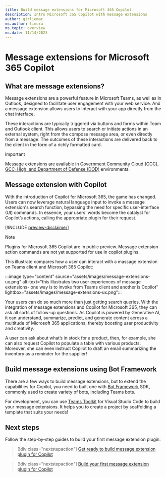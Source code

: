 ```yaml
---
title: Build message extensions for Microsoft 365 Copilot
description: Intro Microsoft 365 Copilot with message extensions
author: girliemac
ms.author: timura
ms.topic: overview
ms.date: 11/14/2023
---
```


# Message extensions for Microsoft 365 Copilot

## What are message extensions?

Message extensions are a powerful feature in Microsoft Teams, as well as in Outlook, designed to facilitate user engagement with your web service. And a message extension allows users to interact with your app directly from the chat interface.

These interactions are typically triggered via buttons and forms within Team and Outlook client. This allows users to search or initiate actions in an external system, right from the compose message area, or even directly from a message. The outcomes of these interactions are delivered back to the client in the form of a richly formatted card.

> [!IMPORTANT]
> Message extensions are available in [Government Community Cloud (GCC), GCC-High, and Department of Defense (DOD)](/microsoftteams/platform/concepts/app-fundamentals-overview.md#government-community-cloud?context=/microsoft-365-copilot/extensibility/context) environments.

## Message extension with Copilot

With the introduction of Copilot for Microsoft 365, the game has changed. Users can now leverage natural language input to invoke a message extension's search function, bypassing the need for specific user-interface (UI) commands. In essence, your users’ words become the catalyst for Copilot’s actions, calling the appropriate plugin for their request.

[!INCLUDE [preview-disclaimer](includes/preview-disclaimer.md)]

> [!NOTE]
> Plugins for Microsoft 365 Copilot are in public preview. Message extension action commands are not yet supported for use in copilot plugins.

This illustrate compares how a user can interact with a massage extension on Teams client and Microsoft 365 Copilot:

:::image type="content" source="assets/images/message-extensions-ux.png" alt-text="this illustrates two user experiences of message extensions- one way is to invoke from Teams client and another is Copilot" lightbox="assets/images/message-extensions-ux.png":::

Your users can do so much more than just getting search queries. With the integration of message extensions and Copilot for Microsoft 365, they can ask all sorts of follow-up questions. As Copilot is powered by Generative AI, it can understand, summarize, predict, and generate content across a multitude of Microsoft 365 applications, thereby boosting user productivity and creativity.

 A user can ask about what’s in stock for a product, then, for example, she can also request Copilot to populate a table with various products. Moreover, she can even instruct Copilot to draft an email summarizing the inventory as a reminder for the supplier!

## Build message extensions using Bot Framework

There are a few ways to build message extensions, but to extend the capabilities for Copilot, you need to built one with [Bot Framework](https://dev.botframework.com/) SDK, commonly used to create variety of bots, including Teams bots.

For development, you can use [Teams Toolkit](https://marketplace.visualstudio.com/items?itemName=TeamsDevApp.ms-teams-vscode-extension) for Visual Studio Code to build your message extensions. It helps you to create a project by scaffolding a template that suits your needs!

## Next steps

Follow the step-by-step guides to build your first message extension plugin:

> [!div class="nextstepaction"]
> [Get ready to build message extension plugin for Copilot](prerequisites-message-extension-bot.md)

> [!div class="nextstepaction"]
> [Build your first message extension plugin for Copilot](/microsoftteams/platform/messaging-extensions/high-quality-message-extension?context=/microsoft-365-copilot/extensibility/context)
